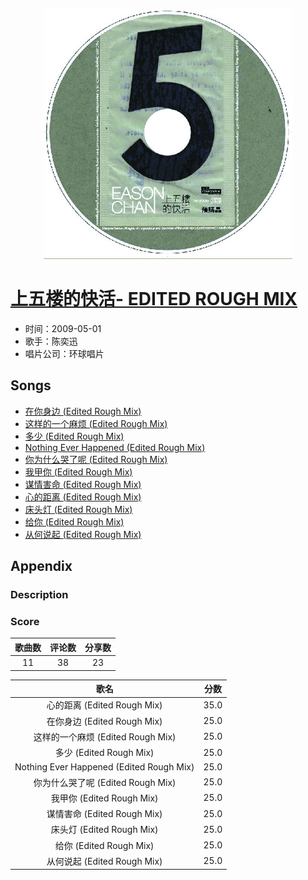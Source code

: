 <p align="center">
	<img src="imgs/上五楼的快活_edited_rough_mix.jpg" alt="album_img" />
</p>

# [上五楼的快活- EDITED ROUGH MIX](https://music.163.com/album?id=35398900)

* 时间：2009-05-01
* 歌手：陈奕迅
* 唱片公司：环球唱片
## Songs

* [在你身边 (Edited Rough Mix)](songs/在你身边_edited_rough_mix__473058072/README.md)
* [这样的一个麻烦 (Edited Rough Mix)](songs/这样的一个麻烦_edited_rough_mix__473058073/README.md)
* [多少 (Edited Rough Mix)](songs/多少_edited_rough_mix__473058074/README.md)
* [Nothing Ever Happened (Edited Rough Mix)](songs/nothing_ever_happened_edited_rough_mix__473058075/README.md)
* [你为什么哭了呢 (Edited Rough Mix)](songs/你为什么哭了呢_edited_rough_mix__473058076/README.md)
* [我甲你 (Edited Rough Mix)](songs/我甲你_edited_rough_mix__473058077/README.md)
* [谋情害命 (Edited Rough Mix)](songs/谋情害命_edited_rough_mix__473058078/README.md)
* [心的距离 (Edited Rough Mix)](songs/心的距离_edited_rough_mix__473058079/README.md)
* [床头灯 (Edited Rough Mix)](songs/床头灯_edited_rough_mix__473058080/README.md)
* [给你 (Edited Rough Mix)](songs/给你_edited_rough_mix__473058081/README.md)
* [从何说起 (Edited Rough Mix)](songs/从何说起_edited_rough_mix__473058082/README.md)
## Appendix

### Description



### Score

|歌曲数|评论数|分享数|
|:---:|:---:|:---:|
|11|38|23|

|歌名|分数|
|:---:|:---:|
|心的距离 (Edited Rough Mix)|35.0
|在你身边 (Edited Rough Mix)|25.0
|这样的一个麻烦 (Edited Rough Mix)|25.0
|多少 (Edited Rough Mix)|25.0
|Nothing Ever Happened (Edited Rough Mix)|25.0
|你为什么哭了呢 (Edited Rough Mix)|25.0
|我甲你 (Edited Rough Mix)|25.0
|谋情害命 (Edited Rough Mix)|25.0
|床头灯 (Edited Rough Mix)|25.0
|给你 (Edited Rough Mix)|25.0
|从何说起 (Edited Rough Mix)|25.0
